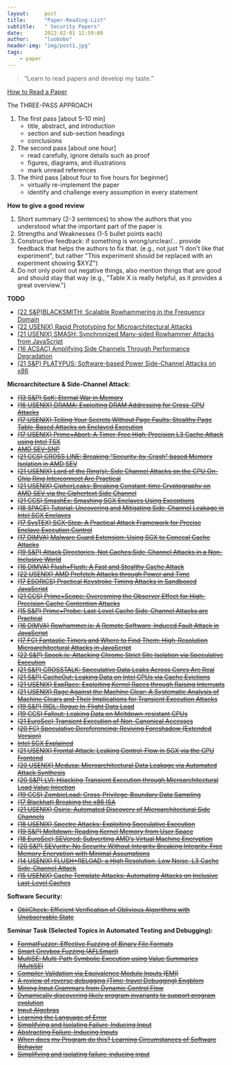 ```yaml
---
layout:     post
title:      "Paper-Reading-List"
subtitle:   " Security Papers"
date:       2022-02-01 12:59:00
author:     "luobobo"
header-img: "img/post1.jpg"
tags:
    - paper
---
```


> “Learn to read papers and develop my taste.”


[How to Read a Paper](https://web.stanford.edu/class/ee384m/Handouts/HowtoReadPaper.pdf)

The THREE-PASS APPROACH
1. The first pass [about 5-10 min]
	- title, abstract, and introduction
	- section and sub-section headings
	- conclusions
2. The second pass [about one hour]
	- read carefully, ignore details such as proof
	- figures, diagrams, and illustrations
	- mark unread references
3. The third pass [about four to five hours for beginner]
	- virtually re-implement the paper
    - identify and challenge every assumption in every statement

**How to give a good review**
1. Short summary (2-3 sentences) to show the authors that you understood what the important part of the paper is 
2. Strengths and Weaknesses (1-5 bullet points each)
3. Constructive feedback: if something is wrong/unclear/... provide feedback that helps the authors to fix that. (e.g., not just "I don't like that experiment", but rather "This experiment should be replaced with an experiment showing $XYZ")
4. Do not only point out negative things, also mention things that are good and should stay that way (e.g., "Table X is really helpful, as it provides a great overview.")

**TODO**
* [(22 S&P)BLACKSMITH: Scalable Rowhammering in the Frequency Domain](https://comsec.ethz.ch/wp-content/files/blacksmith_sp22.pdf)
* [(22 USENIX) Rapid Prototyping for Microarchitectural Attacks](https://misc0110.net/files/rapid_prototyping_sec22.pdf)
* [(21 USENIX) SMASH: Synchronized Many-sided Rowhammer Attacks from JavaScript](https://www.usenix.org/system/files/sec21-de-ridder.pdf)
* [(16 ACSAC) Amplifying Side Channels Through Performance Degradation](https://eprint.iacr.org/2015/1141.pdf)
* [(21 S&P) PLATYPUS: Software-based Power Side-Channel Attacks on x86](https://platypusattack.com/platypus.pdf)


**Microarchitecture & Side-Channel Attack:**
* ~~[(13 S&P) SoK: Eternal War in Memory](https://ieeexplore.ieee.org/stamp/stamp.jsp?arnumber=6547101&casa_token=r-r6lLBi480AAAAA:8dchTr9PsYNFhSkC-E3Q3KtbNOERNuOr1s5OYf6KdVdNxn4BpoCE3yoCVpJ0Nb2EGTHmTWuY4vtHRg)~~
* ~~[(16 USENIX) DRAMA: Exploiting DRAM Addressing for Cross-CPU Attacks](https://www.usenix.org/system/files/conference/usenixsecurity16/sec16_paper_pessl.pdf)~~
* ~~[(17 USENIX) Telling Your Secrets Without Page Faults: Stealthy Page Table-Based Attacks on Enclaved Execution](https://www.usenix.org/system/files/conference/usenixsecurity17/sec17-van_bulck.pdf)~~
* ~~[(17 USENIX) Prime+Abort: A Timer-Free High-Precision L3 Cache Attack using Intel TSX](https://www.usenix.org/system/files/conference/usenixsecurity17/sec17-disselkoen.pdf)~~
* ~~[AMD SEV-SNP](https://www.amd.com/system/files/TechDocs/SEV-SNP-strengthening-vm-isolation-with-integrity-protection-and-more.pdf)~~
* ~~[(21 CCS) CROSS LINE: Breaking “Security-by-Crash” based Memory Isolation in AMD SEV](https://arxiv.org/pdf/2008.00146.pdf)~~
* ~~[(21 USENIX) Lord of the Ring(s): Side Channel Attacks on the CPU On-Chip Ring Interconnect Are Practical](https://www.usenix.org/system/files/sec21-paccagnella.pdf)~~
* ~~[(21 USENIX) CipherLeaks: Breaking Constant-time Cryptography on AMD SEV via the Ciphertext Side Channel](https://www.usenix.org/system/files/sec21-li-mengyuan.pdf)~~
* ~~[(21 CCS) SmashEx: Smashing SGX Enclaves Using Exceptions](https://arxiv.org/pdf/2110.06657.pdf)~~
* ~~[(18 SPACE) Tutorial: Uncovering and Mitigating Side-Channel Leakage in Intel SGX Enclaves](https://jovanbulck.github.io/files/space18-tutorial.pdf)~~
* ~~[(17 SysTEX) SGX-Step: A Practical Attack Framework for Precise Enclave Execution Control](https://core.ac.uk/download/pdf/129863707.pdf)~~
* ~~[(17 DIMVA) Malware Guard Extension: Using SGX to Conceal Cache Attacks](https://arxiv.org/pdf/1702.08719.pdf)~~
* ~~[(19 S&P) Attack Directories, Not Caches:Side-Channel Attacks in a Non-Inclusive World](https://people.csail.mit.edu/mengjia/data/sp19.pdf)~~
* ~~[(16 DIMVA) Flush+Flush: A Fast and Stealthy Cache Attack](https://gruss.cc/files/flushflush.pdf)~~
* ~~[(22 USENIX) AMD Prefetch Attacks through Power and Time](https://misc0110.net/files/amd_prefetch_sec22.pdf)~~
* ~~[(17 ESORICS) Practical Keystroke Timing Attacks in Sandboxed JavaScript](https://misc0110.net/files/keystroke_js.pdf)~~
* ~~[(21 CCS) Prime+Scope: Overcoming the Observer Effect for High-Precision Cache Contention Attacks](https://www.esat.kuleuven.be/cosic/publications/article-3405.pdf)~~
* ~~[(15 S&P) Prime+Probe: Last-Level Cache Side-Channel Attacks are Practical](http://palms.ee.princeton.edu/system/files/SP_vfinal.pdf)~~
* ~~[(16 DIMVA) Rowhammer.js: A Remote Software-Induced Fault Attack in JavaScript](https://gruss.cc/files/rowhammerjs.pdf)~~
* ~~[(17 FC) Fantastic Timers and Where to Find Them: High-Resolution Microarchitectural Attacks in JavaScript](https://misc0110.net/files/timers.pdf)~~
* ~~[(22 S&P) Spook.js: Attacking Chrome Strict Site Isolation via Speculative Execution](https://www.spookjs.com/files/spook-js.pdf)~~
* ~~[(21 S&P) CROSSTALK: Speculative Data Leaks Across Cores Are Real](https://download.vusec.net/papers/crosstalk_sp21.pdf)~~
* ~~[(21 S&P) CacheOut: Leaking Data on Intel CPUs via Cache Evictions](https://cacheoutattack.com/files/CacheOut.pdf)~~
* ~~[(21 USENIX) ExpRace: Exploiting Kernel Races through Raising Interrupts](https://www.usenix.org/system/files/sec21-lee-yoochan.pdf)~~ 
* ~~[(21 USENIX) Rage Against the Machine Clear: A Systematic Analysis of Machine Clears and Their Implications for Transient Execution Attacks](https://www.usenix.org/system/files/sec21-ragab.pdf)~~ 
* ~~[(19 S&P) RIDL: Rogue In-Flight Data Load](https://mdsattacks.com/files/ridl.pdf)~~ 
* ~~[(19 CCS) Fallout: Leaking Data on Meltdown-resistant CPUs](https://mdsattacks.com/files/fallout.pdf)~~ 
* ~~[(21 EuroSec) Transient Execution of Non-Canonical Accesses](https://saidganim.github.io/pdfs/AMD_NCTE.pdf)~~
* ~~[(20 FC) Speculative Dereferencing: Reviving Foreshadow (Extended Version)](https://misc0110.net/files/specderef.pdf)~~  
* ~~[Intel SGX Explained](https://eprint.iacr.org/2016/086.pdf)~~
* ~~[(21 USENIX) Frontal Attack: Leaking Control-Flow in SGX via the CPU Frontend](https://arxiv.org/pdf/2005.11516.pdf)~~
* ~~[(20 USENIX) Medusa: Microarchitectural Data Leakage via Automated Attack Synthesis](https://www.usenix.org/system/files/sec20-moghimi-medusa.pdf)~~
* ~~[(20 S&P) LVI: Hijacking Transient Execution through Microarchitectural Load Value Injection](https://lviattack.eu/lvi.pdf)~~
* ~~[(19 CCS) ZombieLoad: Cross-Privilege-Boundary Data Sampling](https://zombieloadattack.com/zombieload.pdf)~~
* ~~[(17 Blackhat) Breaking the x86 ISA](https://www.blackhat.com/docs/us-17/thursday/us-17-Domas-Breaking-The-x86-Instruction-Set-wp.pdf)~~
* ~~[(21 USENIX) Osiris: Automated Discovery of Microarchitectural Side Channels](https://publications.cispa.saarland/3431/1/main.pdf)~~
* ~~[(18 USENIX) Spectre Attacks: Exploiting Speculative Execution](https://spectreattack.com/spectre.pdf)~~
* ~~[(19 S&P) Meltdown: Reading Kernel Memory from User Space](https://meltdownattack.com/meltdown.pdf)~~
* ~~[(18 EuroSec) SEVered: Subverting AMD’s Virtual Machine Encryption](https://arxiv.org/pdf/1805.09604.pdf)~~
* ~~[(20 S&P) SEVurity: No Security Without Integrity Breaking Integrity-Free Memory Encryption with Minimal Assumptions](https://arxiv.org/pdf/2004.11071.pdf)~~
* ~~[(14 USENIX) FLUSH+RELOAD: a High Resolution, Low Noise, L3 Cache Side-Channel Attack](https://eprint.iacr.org/2013/448.pdf)~~
* ~~[(15 USENIX) Cache Template Attacks: Automating Attacks on Inclusive Last-Level Caches](https://gruss.cc/files/cta.pdf)~~


**Software Security:**
* ~~[ObliCheck: Efficient Verification of Oblivious Algorithms with Unobservable State](https://www.usenix.org/system/files/sec21-son.pdf)~~

**Seminar Task (Selected Topics in Automated Testing and Debugging):**
* ~~[FormatFuzzer: Effective Fuzzing of Binary File Formats](https://dl.cispa.de/s/3q2PyqP7rqZzrNn)~~
* ~~[Smart Greybox Fuzzing (AFLSmart)](https://arxiv.org/pdf/1811.09447.pdf)~~
* ~~[MultiSE: Multi-Path Symbolic Execution using Value Summaries (MultiSE)](https://people.eecs.berkeley.edu/~ksen/papers/multise.pdf)~~
* ~~[Compiler Validation via Equivalence Modulo Inputs (EMI)](https://www.cs.ucdavis.edu/~su/publications/emi.pdf)~~
* ~~[A review of reverse debugging (Time-travel Debugging) Engblom](https://citeseerx.ist.psu.edu/viewdoc/download?doi=10.1.1.338.3420&rep=rep1&type=pdf)~~
* ~~[Mining Input Grammars from Dynamic Control Flow](https://publications.cispa.saarland/3101/1/fse2020-mimid.pdf)~~
* ~~[Dynamically discovering likely program invariants to support program evolution](https://homes.cs.washington.edu/~mernst/pubs/invariants-tse2001.pdf)~~
* ~~[Input Algebras](https://publications.cispa.saarland/3208/7/gopinath2021input.pdf)~~
* ~~[Learning the Language of Error](http://www.cprover.org/learning-errors/learning-the-language-of-error-including-a-proof-supplement.pdf)~~
* ~~[Simplifying and Isolating Failure-Inducing Input](https://hiper.cis.udel.edu/lp/lib/exe/fetch.php/courses/other-delta-zellertse.pdf)~~
* ~~[Abstracting Failure-Inducing Inputs](https://publications.cispa.saarland/3103/7/issta2020-language-of-failure.pdf)~~
* ~~[When does my Program do this? Learning Circumstances of Software Behavior](https://publications.cispa.saarland/3107/7/fse2020-alhazen.pdf)~~
* ~~[Simplifying and isolating failure-inducing input](https://www.st.cs.uni-saarland.de/papers/tse2002/tse2002.pdf)~~

<!-- 
* [Constraint-guided Directed Greybox Fuzzing](https://www.usenix.org/conference/usenixsecurity21/presentation/lee-gwangmu)
* [Android SmartTVs Vulnerability Discovery via Log-Guided Fuzzing](https://www.usenix.org/conference/usenixsecurity21/presentation/aafer)
* [ExpRace: Exploiting Kernel Races through Raising Interrupts](https://www.usenix.org/conference/usenixsecurity21/presentation/lee-yoochan)
* [CANARY - a reactive defense mechanism for Controller Area Networks based on Active RelaYs](https://www.usenix.org/conference/usenixsecurity21/presentation/groza)
* [MAZE: Towards Automated Heap Feng Shui](https://www.usenix.org/conference/usenixsecurity21/presentation/wang-yan)
* [Breaking Through Binaries: Compiler-quality Instrumentation for Better Binary-only Fuzzing](https://www.usenix.org/conference/usenixsecurity21/presentation/nagy)
* [VScape: Assessing and Escaping Virtual Call Protections](https://www.usenix.org/conference/usenixsecurity21/presentation/chen-kaixiang)
* [PTAuth: Temporal Memory Safety via Robust Points-to Authentication](https://www.usenix.org/conference/usenixsecurity21/presentation/mirzazade)
* [Finding Bugs Using Your Own Code: Detecting Functionally-similar yet Inconsistent Code](https://www.usenix.org/conference/usenixsecurity21/presentation/ahmadi)
* [SHARD: Fine-Grained Kernel Specialization with Context-Aware Hardening](https://www.usenix.org/conference/usenixsecurity21/presentation/abubakar)
* [Preventing Use-After-Free Attacks with Fast Forward Allocation](https://www.usenix.org/conference/usenixsecurity21/presentation/wickman)
* [IJON: Exploring Deep State Spaces via Fuzzing](https://www.ei.ruhr-uni-bochum.de/media/emma/veroeffentlichungen/2020/02/27/IJON-Oakland20.pdf)
* [xMP: Selective Memory Protection for Kernel and User Space](https://www3.cs.stonybrook.edu/~sghavamnia/papers/xmp.sp20.pdf)
* [Temporal System Call Specialization for Attack Surface Reduction](https://www.usenix.org/system/files/sec20-ghavamnia.pdf)
* [(Mostly) Exitless VM Protection from Untrusted Hypervisor through Disaggregated Nested Virtualization](https://www.usenix.org/system/files/sec20summer_mi_prepub.pdf)
* [EcoFuzz: Adaptive Energy-Saving Greybox Fuzzing as a Variant of the Adversarial Multi-Armed Bandit](https://www.usenix.org/conference/usenixsecurity20/presentation/yue)
* [ParmeSan: Sanitizer-guided Greybox Fuzzing](https://www.usenix.org/conference/usenixsecurity20/presentation/osterlund)
* [SoK: Benchmarking Flaws in Systems Security](https://ieeexplore.ieee.org/document/8806739)
* [SoK: Eternal War in Memory](https://people.eecs.berkeley.edu/~dawnsong/papers/Oakland13-SoK-CR.pdf)
* [SoK: Using Dynamic Binary Instrumentation for Security](https://www.diag.uniroma1.it/~delia/papers/asiaccs2019.pdf)
* [SoK: Sanitizing for Security](https://arxiv.org/pdf/1806.04355.pdf)
* [One Engine to Fuzz ’em All: Generic Language Processor Testing with Semantic Validation](https://faculty.ist.psu.edu/wu/papers/polyglot.pdf)
* [STOCHFUZZ: Sound and Cost-effective Fuzzing of Stripped Binaries by Incremental and Stochastic Rewriting](https://www.cs.purdue.edu/homes/zhan3299/res/SP21b.pdf)
* [A novel dynamic analysis infr el dynamic analysis infrastructur astructure to instrument untrusted o instrument untrusted execution flow across user-kernel spaces](https://ink.library.smu.edu.sg/cgi/viewcontent.cgi?article=6613&context=sis_research)
* [A Secure and Formally Verified Linux KVM Hypervisor](http://www.cs.columbia.edu/~nieh/pubs/ieeesp2021_kvm.pdf)
* [DIANE: Identifying Fuzzing Triggers in Apps to Generate Under-constrained Inputs for IoT Devices](https://conand.me/publications/redini-diane-2021.pdf)
* [DIFFUZZ: Differential Fuzzing for Side Channel Analysis](https://arxiv.org/pdf/1811.07005.pdf)
* [Fuzzing: Challenges and Reflections](https://www.comp.nus.edu.sg/~abhik/pdf/IEEE-SW-Fuzzing.pdf)
* [Industrial Oriented Evaluation of Fuzzing Techniques (ICST 2021)](http://www.wingtecher.com/themes/WingTecherResearch/assets/papers/icst21.pdf)
* [An Empirical Study of OSS-Fuzz Bugs (MSR 2021)](https://squareslab.github.io/materials/DingOSSFuzz21.pdf)
* [UNIFUZZ: A Holistic and Pragmatic Metrics-Driven Platform for Evaluating Fuzzers](https://arxiv.org/pdf/2010.01785.pdf )
* [A Feature-Oriented Corpus for understanding, Evaluating and Improving Fuzz Testing](https://github.com/wcventure/FuzzingPaper/blob/master/Paper/ASIACCS19_Feature-Oriented.pdf)
* [RetroWrite: Statically Instrumenting COTS Binaries for Fuzzing and Sanitization (S&P 2020)](https://github.com/wcventure/FuzzingPaper/blob/master/Paper/SP20_RetroWrite.pdf)
* [Antifuzz: impeding fuzzing audits of binary executables (USENIX Security2019)](https://github.com/wcventure/FuzzingPaper/blob/master/Paper/USENIX19_Antifuzz.pdf)
* [FUZZIFICATION: Anti-Fuzzing Technique (USENIX Security2019)](https://github.com/wcventure/FuzzingPaper/blob/master/Paper/USENIX19_FUZZIFICATION.pdf)
* [Hydra: An Extensible Fuzzing Framework for Finding Semantic Bugs in File Systems (SOSP 2019)](https://github.com/wcventure/FuzzingPaper/blob/master/Paper/SOSP19_Hydra.pdf)
* [A Priority Based Path Searching Method for Improving Hybrid Fuzzing (Computers & Security 2021)](https://www.sciencedirect.com/science/article/pii/S0167404821000663?casa_token=OUEFq5TSDv0AAAAA:jDit2FK_0vPqynepfWH__-mPOAQwfZaRP7Qv9G19x_t22z20N6C293JaNz2I16W2djytcOEFHrGM)
* [HFL: Hybrid Fuzzing on the Linux Kernel (NDSS 2020)](https://github.com/wcventure/FuzzingPaper/blob/master/Paper/NDSS20_HFL.pdf)
* [PANGOLIN: Incremental Hybrid Fuzzing with Polyhedral Path Abstraction (S&P 2020)](https://github.com/wcventure/FuzzingPaper/blob/master/Paper/SP20_PANGOLIN.pdf)
* [SAVIOR: Towards Bug-Driven Hybrid Testing (S&P 2020)](https://github.com/wcventure/FuzzingPaper/blob/master/Paper/SP20_SAVIOR.pdf)
* [PathAFL: Path-Coverage Assisted Fuzzing (ASIA CCS 2020)](https://dl.acm.org/doi/abs/10.1145/3320269.3384736)
* [Not All Coverage Measurements Are Equal: Fuzzing by Coverage Accounting for Input Prioritization (NDSS 2020)](https://github.com/wcventure/FuzzingPaper/blob/master/Paper/NDSS20_Prioritization.pdf)
* [Matryoshka: fuzzing deeply nested branches (CCS 2019)](https://github.com/wcventure/FuzzingPaper/blob/master/Paper/CCS19_Matryoshka.pdf)
* [REDQUEEN: Fuzzing with Input-to-State Correspondence (NDSS2019)](https://github.com/wcventure/FuzzingPaper/blob/master/Paper/NDSS19_REDQUEEN.pdf)
* [Typestate-Guided Fuzzer for Discovering Use-after-Free Vulnerabilities (ICSE 2020)](https://www.scedt.tees.ac.uk/s.qin/papers/icse2020-uafl.pdf)
* [Binary-level Directed Fuzzing for Use-After-Free Vulnerabilities (RAID 2020)](https://github.com/wcventure/FuzzingPaper/blob/master/Paper/Arxiv20_BinaryUAF.pdf)
* [MemFuzz: Using Memory Accesses to Guide Fuzzing (ICST 2019)](https://github.com/wcventure/FuzzingPaper/blob/master/Paper/ICST19_MemFuzz.pdf)
* [MemLock: Memory Usage Guided Fuzzing (ICSE2020)](https://wcventure.github.io/pdf/ICSE2020_MemLock.pdf)
* [MOPT: Optimize Mutation Scheduling for Fuzzers (USENIX Security2019)](https://github.com/wcventure/FuzzingPaper/blob/master/Paper/USENIX19_MOPT.pdf)
* [FuzzGen: Automatic Fuzzer Generation (USENIX Security2020)](https://www.usenix.org/system/files/sec20fall_ispoglou_prepub.pdf) -->